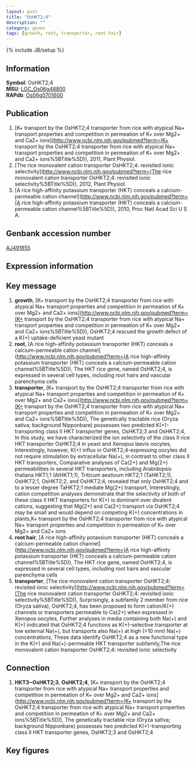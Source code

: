 ```yaml
---
layout: post
title: "OsHKT2;4"
description: ""
category: genes
tags: [growth, root, transporter, root hair]
---
```

{% include JB/setup %}

## Information
__Symbol__: OsHKT2;4  
__MSU__: [LOC_Os06g48800](http://rice.plantbiology.msu.edu/cgi-bin/ORF_infopage.cgi?orf=LOC_Os06g48800)  
__RAPdb__: [Os06g0701600](http://rapdb.dna.affrc.go.jp/viewer/gbrowse_details/irgsp1?name=Os06g0701600)  

## Publication
1. [K+ transport by the OsHKT2;4 transporter from rice with atypical Na+ transport properties and competition in permeation of K+ over Mg2+ and Ca2+ ions](http://www.ncbi.nlm.nih.gov/pubmed?term=(K+ transport by the OsHKT2;4 transporter from rice with atypical Na+ transport properties and competition in permeation of K+ over Mg2+ and Ca2+ ions%5BTitle%5D)), 2011, Plant Physiol.
2. [The rice monovalent cation transporter OsHKT2;4: revisited ionic selectivity](http://www.ncbi.nlm.nih.gov/pubmed?term=(The rice monovalent cation transporter OsHKT2;4: revisited ionic selectivity%5BTitle%5D)), 2012, Plant Physiol.
3. [A rice high-affinity potassium transporter (HKT) conceals a calcium-permeable cation channel](http://www.ncbi.nlm.nih.gov/pubmed?term=(A rice high-affinity potassium transporter (HKT) conceals a calcium-permeable cation channel%5BTitle%5D)), 2010, Proc Natl Acad Sci U S A.

## Genbank accession number
[AJ491855](http://www.ncbi.nlm.nih.gov/nuccore/AJ491855)

## Expression information

## Key message
1. __growth__, [K+ transport by the OsHKT2;4 transporter from rice with atypical Na+ transport properties and competition in permeation of K+ over Mg2+ and Ca2+ ions](http://www.ncbi.nlm.nih.gov/pubmed?term=(K+ transport by the OsHKT2;4 transporter from rice with atypical Na+ transport properties and competition in permeation of K+ over Mg2+ and Ca2+ ions%5BTitle%5D)),  OsHKT2;4 rescued the growth defect of a K(+) uptake-deficient yeast mutant
2. __root__, [A rice high-affinity potassium transporter (HKT) conceals a calcium-permeable cation channel](http://www.ncbi.nlm.nih.gov/pubmed?term=(A rice high-affinity potassium transporter (HKT) conceals a calcium-permeable cation channel%5BTitle%5D)),  The HKT rice gene, named OsHKT2;4, is expressed in several cell types, including root hairs and vascular parenchyma cells
3. __transporter__, [K+ transport by the OsHKT2;4 transporter from rice with atypical Na+ transport properties and competition in permeation of K+ over Mg2+ and Ca2+ ions](http://www.ncbi.nlm.nih.gov/pubmed?term=(K+ transport by the OsHKT2;4 transporter from rice with atypical Na+ transport properties and competition in permeation of K+ over Mg2+ and Ca2+ ions%5BTitle%5D)),  The genetically tractable rice (Oryza sativa; background Nipponbare) possesses two predicted K(+)-transporting class II HKT transporter genes, OsHKT2;3 and OsHKT2;4, In this study, we have characterized the ion selectivity of the class II rice HKT transporter OsHKT2;4 in yeast and Xenopus laevis oocytes, Interestingly, however, K(+) influx in OsHKT2;4-expressing oocytes did not require stimulation by extracellular Na(+), in contrast to other class II HKT transporters, Comparative analyses of Ca(2+) and Mg(2+) permeabilities in several HKT transporters, including Arabidopsis thaliana HKT1;1 (AtHKT1;1), Triticum aestivum HKT2;1 (TaHKT2;1), OsHKT2;1, OsHKT2;2, and OsHKT2;4, revealed that only OsHKT2;4 and to a lesser degree TaHKT2;1 mediate Mg(2+) transport, Interestingly, cation competition analyses demonstrate that the selectivity of both of these class II HKT transporters for K(+) is dominant over divalent cations, suggesting that Mg(2+) and Ca(2+) transport via OsHKT2;4 may be small and would depend on competing K(+) concentrations in plants,K+ transport by the OsHKT2;4 transporter from rice with atypical Na+ transport properties and competition in permeation of K+ over Mg2+ and Ca2+ ions
4. __root hair__, [A rice high-affinity potassium transporter (HKT) conceals a calcium-permeable cation channel](http://www.ncbi.nlm.nih.gov/pubmed?term=(A rice high-affinity potassium transporter (HKT) conceals a calcium-permeable cation channel%5BTitle%5D)),  The HKT rice gene, named OsHKT2;4, is expressed in several cell types, including root hairs and vascular parenchyma cells
5. __transporter__, [The rice monovalent cation transporter OsHKT2;4: revisited ionic selectivity](http://www.ncbi.nlm.nih.gov/pubmed?term=(The rice monovalent cation transporter OsHKT2;4: revisited ionic selectivity%5BTitle%5D)),  Surprisingly, a subfamily 2 member from rice (Oryza sativa), OsHKT2;4, has been proposed to form cation/K(+) channels or transporters permeable to Ca(2+) when expressed in Xenopus oocytes, Further analyses in media containing both Na(+) and K(+) indicated that OsHKT2;4 functions as K(+)-selective transporter at low external Na(+), but transports also Na(+) at high (>10 mm) Na(+) concentrations, These data identify OsHKT2;4 as a new functional type in the K(+) and Na(+)-permeable HKT transporter subfamily,The rice monovalent cation transporter OsHKT2;4: revisited ionic selectivity

## Connection
1. __HKT3~OsHKT2;3__, __OsHKT2;4__, [K+ transport by the OsHKT2;4 transporter from rice with atypical Na+ transport properties and competition in permeation of K+ over Mg2+ and Ca2+ ions](http://www.ncbi.nlm.nih.gov/pubmed?term=(K+ transport by the OsHKT2;4 transporter from rice with atypical Na+ transport properties and competition in permeation of K+ over Mg2+ and Ca2+ ions%5BTitle%5D)),  The genetically tractable rice (Oryza sativa; background Nipponbare) possesses two predicted K(+)-transporting class II HKT transporter genes, OsHKT2;3 and OsHKT2;4

## Key figures


